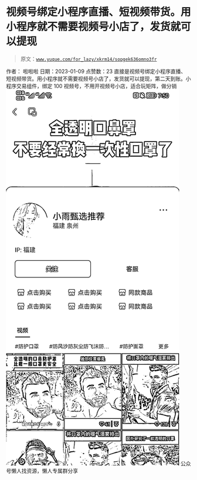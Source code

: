 # 视频号绑定小程序直播、短视频带货。用小程序就不需要视频号小店了，发货就可以提现

> 原文：[`www.yuque.com/for_lazy/xkrm14/sopgek636omno3fr`](https://www.yuque.com/for_lazy/xkrm14/sopgek636omno3fr)

<ne-p id="u3af20b60" data-lake-id="u3af20b60"><ne-text id="u6fdc3ec4">作者： 啦啦啦</ne-text></ne-p> <ne-p id="u0d7c5db8" data-lake-id="u0d7c5db8"><ne-text id="u589b09ce">日期：2023-01-09</ne-text></ne-p> <ne-p id="u7271ee86" data-lake-id="u7271ee86"><ne-text id="uad8ae5fe">点赞数：</ne-text><ne-text id="ud33c8605" ne-bold="true">23</ne-text></ne-p> <ne-hole id="uf9ad8676" data-lake-id="uf9ad8676"><ne-card data-card-name="hr" data-card-type="block" id="pyHFC" data-event-boundary="card"><ne-p id="u2bd0b6f3" data-lake-id="u2bd0b6f3"><ne-text id="u9198a902">直接是视频号绑定小程序直播、短视频带货。用小程序就不需要视频号小店了，发货就可以提现，第二天到账。小程序交易组件，绑定 100 视频号，不用开视频号小店，适合玩矩阵，做分销</ne-text></ne-p> <ne-p id="u7d585844" data-lake-id="u7d585844"><ne-card data-card-name="image" data-card-type="inline" id="SceLR" data-event-boundary="card">![](img/e83dea86eeaf36ca74cdfb74327a5937.png)</ne-card></ne-p> <ne-hole id="u64656e67" data-lake-id="u64656e67"><ne-card data-card-name="hr" data-card-type="block" id="Eghvr" data-event-boundary="card"><ne-p id="u015de8c6" data-lake-id="u015de8c6"><ne-text id="u1c7d9cc3">公众号懒人找资源，懒人专属群分享</ne-text></ne-p></ne-card></ne-hole></ne-card></ne-hole>